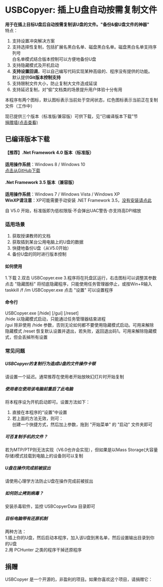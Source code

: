 # USBCopyer: 插上U盘自动按需复制文件   

**用于在插上目标U盘后自动按需复制该U盘的文件。"备份&偷U盘文件的神器"**            
特点：
1. 支持设置冲突解决方案
2. 支持选择性复制，包括扩展名黑白名单、磁盘黑白名单。磁盘黑白名单支持序列号   
白名单模式结合版本控制可以方便地备份U盘
3. 支持隐藏模式及开机启动
4. **支持设置回调**，可以自己编写代码实现某种高级的、程序没有提供的功能。    
默认提供**Git版本控制支持**
5. 支持限制文件大小，防止复制大文件造成延误
6. 支持延迟复制，对“偷”文档类的场景提升用户体验十分有用

本程序有两个图标，默认图标表示当前处于空闲状态，红色图标表示当前正在复制文件（工作中）          
   
现已提供三个版本（标准版/兼容版）可供下载，见“已编译版本下载”节      
[捐赠墙(点击查看)](Donors.md)
## 已编译版本下载

#### 【推荐】.Net Framework 4.0 版本（标准版）        
**适用操作系统**：Windows 8 / Windows 10     
[点击从GitHub下载](https://github.com/mckn007/USBCopyer/release/)  

#### .Net Framework 3.5 版本（兼容版）     
**适用操作系统**：Windows 7 / Windows Vista / Windows XP     
**WinXP请注意**：XP可能需要手动安装 .NET Framework 3.5，[没有安装请点此](https://download.microsoft.com/download/7/0/3/703455ee-a747-4cc8-bd3e-98a615c3aedb/dotNetFx35setup.exe)     

自 V5.0 开始，标准版即为低权限版·不会弹出UAC警告·亦支持高DPI缩放
### 适用场景

1. 获取授课教师的文档        
2. 获取插到某台公用电脑上的U盘的数据
3. 快捷地备份U盘（从V5.0开始）         
4. 备份U盘的同时进行版本控制

#### 如何使用

1.下载
2.双击 USBCopyer.exe
3.程序将在托盘区运行，右击图标可以调整其参数
  点击 "隐藏图标" 将彻底隐藏程序，只能使用任务管理器停止，或按Win+R输入taskkill /f /im USBCopyer.exe
  点击 "设置" 可以设置程序

#### 命令行
USBCopyer.exe [/hide] [/gui] [/reset]          
/hide  以隐藏模式启动，只能通过任务管理器结束进程    
/gui   除非使用 /hide 参数，否则无论如何都不要使用隐藏模式启动。可用来解除隐藏模式
/reset 恢复默认设置并退出，若失败，返回退出码1。可用来解除隐藏模式，但会丢掉所有设置

### 常见问题
##### USBCopyer的复制行为造成U盘的文件操作卡顿
请设置一个延迟。通常推荐在使用者开始放映幻灯片时开始复制

##### 使用者在使用该电脑前重启了此电脑
将本程序设为开机启动即可。设置方法如下：
1. 直接在本程序的“设置”中设置
2. 若上面的方法无效，则可：   
   创建一个快捷方式，然后加上参数，拖到 "开始菜单" 的 "启动" 文件夹即可

##### 可否复制手机的文件？
若为MTP/PTP则无法实现（V6.0也许会实现），但如果是以Mass Storage(大容量存储)模式挂载到电脑上的设备则可以复制

##### U盘在操作完成前被拔出
请使用心理学方法防止U盘在操作完成前被拔出

##### 如何防止拷到病毒？
安装杀毒软件，监控 USBCopyerData 目录即可

##### 目标电脑带有还原机制
两种方法：       
1.插上你的U盘，然后启动本程序，加入该U盘到黑名单，然后设置输出目录到你的U盘         
2.用 PCHunter 之类的程序干掉还原程序

## 捐赠
USBCopyer 是一个开源的，非盈利的项目。如果你喜欢这个项目，请捐赠它：
  
